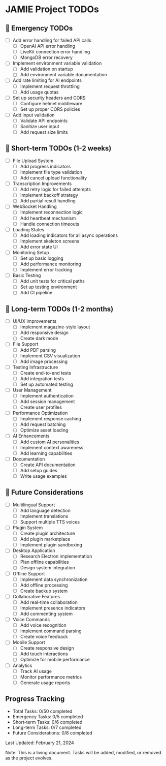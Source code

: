 # JAMIE Project TODOs

## 🚨 Emergency TODOs
- [ ] Add error handling for failed API calls
  - [ ] OpenAI API error handling
  - [ ] LiveKit connection error handling
  - [ ] MongoDB error recovery
- [ ] Implement environment variable validation
  - [ ] Add validation on startup
  - [ ] Add environment variable documentation
- [ ] Add rate limiting for AI endpoints
  - [ ] Implement request throttling
  - [ ] Add usage quotas
- [ ] Set up security headers and CORS
  - [ ] Configure helmet middleware
  - [ ] Set up proper CORS policies
- [ ] Add input validation
  - [ ] Validate API endpoints
  - [ ] Sanitize user input
  - [ ] Add request size limits

## 🏃 Short-term TODOs (1-2 weeks)
- [ ] File Upload System
  - [ ] Add progress indicators
  - [ ] Implement file type validation
  - [ ] Add cancel upload functionality
- [ ] Transcription Improvements
  - [ ] Add retry logic for failed attempts
  - [ ] Implement backoff strategy
  - [ ] Add partial result handling
- [ ] WebSocket Handling
  - [ ] Implement reconnection logic
  - [ ] Add heartbeat mechanism
  - [ ] Handle connection timeouts
- [ ] Loading States
  - [ ] Add loading indicators for all async operations
  - [ ] Implement skeleton screens
  - [ ] Add error state UI
- [ ] Monitoring Setup
  - [ ] Set up basic logging
  - [ ] Add performance monitoring
  - [ ] Implement error tracking
- [ ] Basic Testing
  - [ ] Add unit tests for critical paths
  - [ ] Set up testing environment
  - [ ] Add CI pipeline

## 📅 Long-term TODOs (1-2 months)
- [ ] UI/UX Improvements
  - [ ] Implement magazine-style layout
  - [ ] Add responsive design
  - [ ] Create dark mode
- [ ] File Support
  - [ ] Add PDF parsing
  - [ ] Implement CSV visualization
  - [ ] Add image processing
- [ ] Testing Infrastructure
  - [ ] Create end-to-end tests
  - [ ] Add integration tests
  - [ ] Set up automated testing
- [ ] User Management
  - [ ] Implement authentication
  - [ ] Add session management
  - [ ] Create user profiles
- [ ] Performance Optimization
  - [ ] Implement response caching
  - [ ] Add request batching
  - [ ] Optimize asset loading
- [ ] AI Enhancements
  - [ ] Add custom AI personalities
  - [ ] Implement context awareness
  - [ ] Add learning capabilities
- [ ] Documentation
  - [ ] Create API documentation
  - [ ] Add setup guides
  - [ ] Write usage examples

## 💭 Future Considerations
- [ ] Multilingual Support
  - [ ] Add language detection
  - [ ] Implement translations
  - [ ] Support multiple TTS voices
- [ ] Plugin System
  - [ ] Create plugin architecture
  - [ ] Add plugin marketplace
  - [ ] Implement plugin sandboxing
- [ ] Desktop Application
  - [ ] Research Electron implementation
  - [ ] Plan offline capabilities
  - [ ] Design system integration
- [ ] Offline Support
  - [ ] Implement data synchronization
  - [ ] Add offline processing
  - [ ] Create backup system
- [ ] Collaborative Features
  - [ ] Add real-time collaboration
  - [ ] Implement presence indicators
  - [ ] Add commenting system
- [ ] Voice Commands
  - [ ] Add voice recognition
  - [ ] Implement command parsing
  - [ ] Create voice feedback
- [ ] Mobile Support
  - [ ] Create responsive design
  - [ ] Add touch interactions
  - [ ] Optimize for mobile performance
- [ ] Analytics
  - [ ] Track AI usage
  - [ ] Monitor performance metrics
  - [ ] Generate usage reports

## Progress Tracking
- Total Tasks: 0/50 completed
- Emergency Tasks: 0/5 completed
- Short-term Tasks: 0/6 completed
- Long-term Tasks: 0/7 completed
- Future Considerations: 0/8 completed

Last Updated: February 21, 2024

Note: This is a living document. Tasks will be added, modified, or removed as the project evolves. 